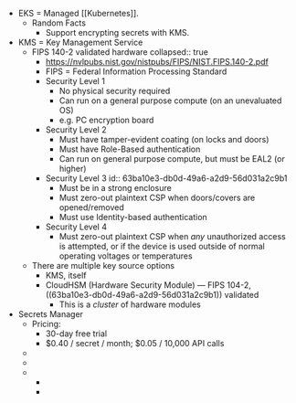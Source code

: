 - EKS = Managed [[Kubernetes]].
	- Random Facts
		- Support encrypting secrets with KMS.
- KMS = Key Management Service
	- FIPS 140-2 validated hardware
	  collapsed:: true
		- https://nvlpubs.nist.gov/nistpubs/FIPS/NIST.FIPS.140-2.pdf
		- FIPS = Federal Information Processing Standard
		- Security Level 1
			- No physical security required
			- Can run on a general purpose compute (on an unevaluated OS)
			- e.g. PC encryption board
		- Security Level 2
			- Must have tamper-evident coating (on locks and doors)
			- Must have Role-Based authentication
			- Can run on general purpose compute, but must be EAL2 (or higher)
		- Security Level 3
		  id:: 63ba10e3-db0d-49a6-a2d9-56d031a2c9b1
			- Must be in a strong enclosure
			- Must zero-out plaintext CSP when doors/covers are opened/removed
			- Must use Identity-based authentication
		- Security Level 4
			- Must zero-out plaintext CSP when _any_ unauthorized access is attempted, or if the device is used outside of normal operating voltages or temperatures
	- There are multiple key source options
		- KMS, itself
		- CloudHSM (Hardware Security Module) — FIPS 104-2, ((63ba10e3-db0d-49a6-a2d9-56d031a2c9b1)) validated
			- This is a _cluster_ of hardware modules
- Secrets Manager
	- Pricing:
		- 30-day free trial
		- $0.40 / secret / month; $0.05 / 10,000 API calls
	-
	-
	-
		-
		-